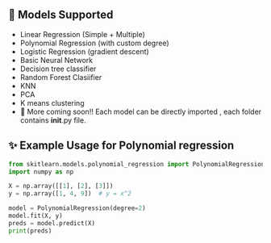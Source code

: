 ## 📘 Models Supported

- Linear Regression (Simple + Multiple)
- Polynomial Regression (with custom degree)
- Logistic Regression (gradient descent)
- Basic Neural Network 
- Decision tree classifier
- Random Forest Clasiifier
- KNN
- PCA
- K means clustering
- 🚧 More coming soon!!
Each model can be directly imported , each folder contains __init__.py file.
## ✨ Example Usage for Polynomial regression

```python
from skitlearn.models.polynomial_regression import PolynomialRegression
import numpy as np

X = np.array([[1], [2], [3]])
y = np.array([1, 4, 9])  # y = x^2

model = PolynomialRegression(degree=2)
model.fit(X, y)
preds = model.predict(X)
print(preds)
